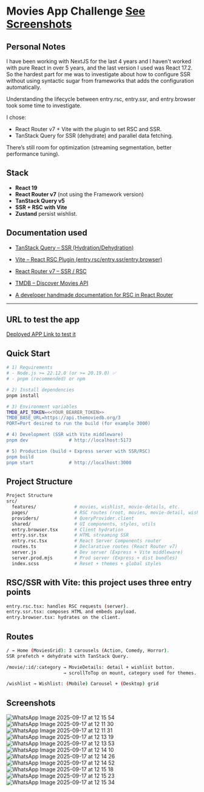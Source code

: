# Movies App Challenge [See Screenshots](#screenshots)

## Personal Notes

I have been working with NextJS for the last 4 years and I haven't worked with pure React in over 5 years, and the last version I used was React 17.2. So the hardest part for me was to investigate about how to configure SSR without using syntactic sugar from frameworks that adds the configuration automatically.

Understanding the lifecycle between entry.rsc, entry.ssr, and entry.browser took some time to investigate.

I chose:

- React Router v7 + Vite with the plugin to set RSC and SSR.
- TanStack Query for SSR (dehydrate) and parallel data fetching.

There’s still room for optimization (streaming segmentation, better performance tuning).

## Stack

- **React 19**
- **React Router v7** (not using the Framework version)
- **TanStack Query v5**
- **SSR + RSC with Vite**
- **Zustand** persist wishlist.

## Documentation used

- [TanStack Query – SSR (Hydration/Dehydration)](https://tanstack.com/query/latest/docs/framework/react/guides/ssr)

- [Vite – React RSC Plugin (entry.rsc/entry.ssr/entry.browser)](https://es.vite.dev/guide/ssr)

- [React Router v7 – SSR / RSC](https://reactrouter.com/how-to/react-server-components?utm_source=chatgpt.com)

- [TMDB – Discover Movies API](https://developer.themoviedb.org/reference/discover-movie)

- [A developer handmade documentation for RSC in React Router](https://raphaelbronsveld.com/blog/rsc-in-rr-first-impressions?utm_source=chatgpt.com)

---

## URL to test the app

[Deployed APP Link to test it](https://mh-movies-app-challenge-production.up.railway.app/)

## Quick Start

```bash
# 1) Requirements
# - Node.js >= 22.12.0 (or >= 20.19.0) ✅
# - pnpm (recommended) or npm

# 2) Install dependencies
pnpm install

# 3) Environment variables
TMDB_API_TOKEN=<<YOUR_BEARER_TOKEN>>
TMDB_BASE_URL=https://api.themoviedb.org/3
PORT=Port desired to run the build (for example 3000)

# 4) Development (SSR with Vite middleware)
pnpm dev               # http://localhost:5173

# 5) Production (build + Express server with SSR/RSC)
pnpm build
pnpm start             # http://localhost:3000
```

## Project Structure

```bash
Project Structure
src/
  features/              # movies, wishlist, movie-details, etc.
  pages/                 # RSC routes (root, movies, movie-detail, wishlist)
  providers/             # QueryProvider.client
  shared/                # UI components, styles, utils
  entry.browser.tsx      # Client hydration
  entry.ssr.tsx          # HTML streaming SSR
  entry.rsc.tsx          # React Server Components router
  routes.ts              # Declarative routes (React Router v7)
  server.js              # Dev server (Express + Vite middleware)
  server.prod.mjs        # Prod server (Express + dist bundles)
  index.scss             # Reset + themes + global styles
```

## RSC/SSR with Vite: this project uses three entry points

```bash
entry.rsc.tsx: handles RSC requests (server).
entry.ssr.tsx: composes HTML and embeds payload.
entry.browser.tsx: hydrates on the client.
```

## Routes

```bash
/ → Home (MoviesGrid): 3 carousels (Action, Comedy, Horror).
SSR prefetch + dehydrate with TanStack Query.

/movie/:id/:category → MovieDetails: detail + wishlist button.
                     → scrollToTop on mount, category used for themes.

/wishlist → Wishlist: (Mobile) Carousel + (Desktop) grid
```
## Screenshots

![WhatsApp Image 2025-09-17 at 12 15 54](https://github.com/user-attachments/assets/0cbed897-8199-4265-83c7-ba0c97bed3be)
![WhatsApp Image 2025-09-17 at 12 11 30](https://github.com/user-attachments/assets/f2f82479-f13c-4e30-98ba-6d80cba6b504)
![WhatsApp Image 2025-09-17 at 12 11 31](https://github.com/user-attachments/assets/4d065d2b-416c-400a-94e4-f660dca43b4d)
![WhatsApp Image 2025-09-17 at 12 13 19](https://github.com/user-attachments/assets/f2b6789c-82fd-47d5-b0fd-91397dc7049d)
![WhatsApp Image 2025-09-17 at 12 13 53](https://github.com/user-attachments/assets/31889244-7156-4584-a508-5c8244b988d8)
![WhatsApp Image 2025-09-17 at 12 14 10](https://github.com/user-attachments/assets/9bdd6179-65e9-4a94-bba0-4e0d63f0dfd7)
![WhatsApp Image 2025-09-17 at 12 14 26](https://github.com/user-attachments/assets/3403f5bf-7ba3-49e1-bb6d-4633d1e1e05a)
![WhatsApp Image 2025-09-17 at 12 14 52](https://github.com/user-attachments/assets/6d3f4cac-be2c-479f-83c4-1d57eb00af7b)
![WhatsApp Image 2025-09-17 at 12 15 18](https://github.com/user-attachments/assets/ff33c5a1-cefd-4aa1-8965-dcab903e1f82)
![WhatsApp Image 2025-09-17 at 12 15 23](https://github.com/user-attachments/assets/b03b482b-1b6c-40a8-af61-edaf65600d0f)
![WhatsApp Image 2025-09-17 at 12 15 34](https://github.com/user-attachments/assets/674bb338-4d4c-4c7b-a722-46a7ebd8a682)



